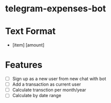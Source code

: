 # telegram-expenses-bot

# Text Format
- [item] [amount]

# Features
- [ ] Sign up as a new user from new chat with bot
- [ ] Add a transaction as current user
- [ ] Calculate transction per month/year
- [ ] Calculate by date range